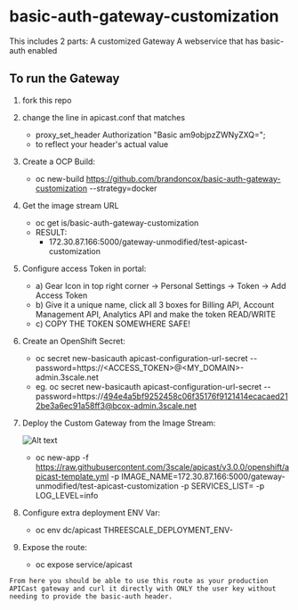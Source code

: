 # basic-auth-gateway-customization
This includes 2 parts:
    A customized Gateway
    A webservice that has basic-auth enabled
## To run the Gateway
  1) fork this repo
  2) change the line in apicast.conf that matches 
        - proxy_set_header Authorization "Basic am9objpzZWNyZXQ="; 
       - to reflect your header's actual value
  3) Create a OCP Build:
        - oc new-build https://github.com/brandoncox/basic-auth-gateway-customization --strategy=docker
  4) Get the image stream URL
        - oc get is/basic-auth-gateway-customization
        - RESULT:
            - 172.30.87.166:5000/gateway-unmodified/test-apicast-customization
  5) Configure access Token in portal:
      - a) Gear Icon in top right corner -> Personal Settings -> Token -> Add Access Token
      - b) Give it a unique name, click all 3 boxes for  Billing API, Account Management API, Analytics API and make the token READ/WRITE
      - c) COPY THE TOKEN SOMEWHERE SAFE!
  6) Create an OpenShift Secret:
      - oc secret new-basicauth apicast-configuration-url-secret --password=https://<ACCESS_TOKEN>@<MY_DOMAIN>-admin.3scale.net
      - eg. oc secret new-basicauth apicast-configuration-url-secret --password=https://494e4a5bf9252458c06f35176f9121414ecacaed212be3a6ec91a58ff3@bcox-admin.3scale.net
      
  7) Deploy the Custom Gateway from the Image Stream:
  
        ![Alt text](basic-auth-gateway-customization/images/serviceid.png?raw=true "Service ID")
  
     - oc new-app -f https://raw.githubusercontent.com/3scale/apicast/v3.0.0/openshift/apicast-template.yml -p IMAGE_NAME=172.30.87.166:5000/gateway-unmodified/test-apicast-customization -p SERVICES_LIST=<Service ID> -p LOG_LEVEL=info
   
   8) Configure extra deployment ENV Var:
        - oc env dc/apicast THREESCALE_DEPLOYMENT_ENV-
   9) Expose the route:
        - oc expose service/apicast
        
    From here you should be able to use this route as your production APICast gateway and curl it directly with ONLY the user key without needing to provide the basic-auth header. 
